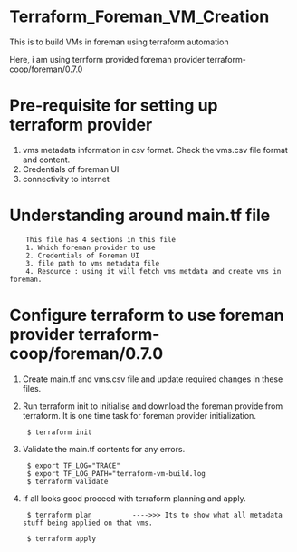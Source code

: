 # Terraform_Foreman_VM_Creation
This is to build VMs in foreman using terraform automation

Here, i am using terrform provided foreman provider terraform-coop/foreman/0.7.0

# Pre-requisite for setting up terraform provider
1. vms metadata information in csv format. Check the vms.csv file format and content.
2. Credentials of foreman UI
3. connectivity to internet

# Understanding around main.tf file

        This file has 4 sections in this file
        1. Which foreman provider to use
        2. Credentials of Foreman UI
        3. file path to vms metadata file
        4. Resource : using it will fetch vms metdata and create vms in foreman.

# Configure terraform to use foreman provider terraform-coop/foreman/0.7.0

1. Create main.tf and vms.csv file and update required changes in these files.

2. Run terraform init to initialise and download the foreman provide from terraform. It is one time task for foreman provider initialization.

        $ terraform init

3. Validate the main.tf contents for any errors.

        $ export TF_LOG="TRACE"
        $ export TF_LOG_PATH="terraform-vm-build.log
        $ terraform validate

5. If all looks good proceed with terraform planning and apply.

        $ terraform plan          ---->>> Its to show what all metadata stuff being applied on that vms.
   
        $ terraform apply
